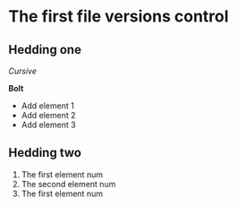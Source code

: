 # The first file versions control 

## Hedding one
*Cursive*

**Bolt**

* Add element 1
* Add element 2
* Add element 3

## Hedding two

1. The first element num
2. The second element num
3. The first element num

